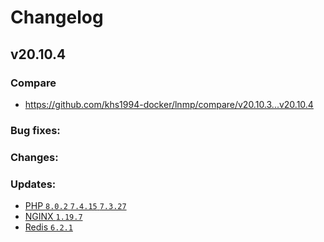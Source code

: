 # Changelog

## v20.10.4

### Compare

* https://github.com/khs1994-docker/lnmp/compare/v20.10.3...v20.10.4

### Bug fixes:

### Changes:

### Updates:

* [PHP `8.0.2` `7.4.15` `7.3.27`](https://www.php.net/ChangeLog-8.php#8.0.2)
* [NGINX `1.19.7`](https://nginx.org/en/CHANGES)
* [Redis `6.2.1`](https://raw.githubusercontent.com/redis/redis/6.2/00-RELEASENOTES)

